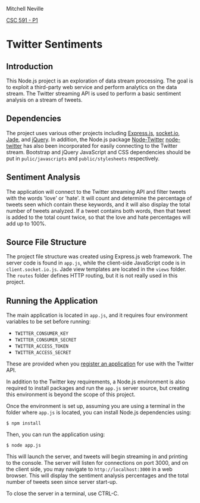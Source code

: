 Mitchell Neville

[CSC 591 - P1](http://github.com/losmescaleros/twitter-sentiments 
"GitHub Project")

# Twitter Sentiments

## Introduction

This Node.js project is an exploration of data stream processing. 
The goal is to exploit a third-party web service and perform analytics on
the data stream. The Twitter streaming API is used to perform a basic
sentiment analysis on a stream of tweets.  

## Dependencies

The project uses various other
projects including [Express.js][express], [socket.io][socket io], [Jade][jade],
and [jQuery][jquery]. In addition, the Node.js package [Node-Twitter]
[node-twitter] has also been incorporated for easily connecting to the Twitter
stream. Bootstrap and jQuery JavaScript and CSS dependencies should be put in
```pulic/javascripts``` and ```public/stylesheets``` respectively.

## Sentiment Analysis

The application will connect to the Twitter streaming API and filter 
tweets with the words 'love' or 'hate'. It will count and determine the 
percentage of tweets seen which contain these keywords, and it will also
display the total number of tweets analyzed. If a tweet contains both 
words, then that tweet is added to the total count twice, so that the love
and hate percentages will add up to 100%.  

## Source File Structure

The project file structure was created using Express.js web framework. The 
server code is found in ```app.js```, while the client-side JavaScript code is
in ```client.socket.io.js```. Jade view templates are located in the 
```views``` folder. The ```routes``` folder defines HTTP routing, but it is
not really used in this project. 

## Running the Application

The main application is located in ```app.js```, and it requires four environment 
variables to be set before running:

- ```TWITTER_CONSUMER_KEY```
- ```TWITTER_CONSUMER_SECRET```
- ```TWITTER_ACCESS_TOKEN```
- ```TWITTER_ACCESS_SECRET```

These are provided when you [register an application](http://apps.twitter.com)
for use with the Twitter API. 

In addition to the Twitter key requirements, a Node.js environment is also 
required to install packages and run the ```app.js``` server source, but creating
this environment is beyond the scope of this project. 

Once the environment is set up, assuming you are using a terminal in the folder
where ```app.js``` is located, you can install Node.js dependencies using:

```
$ npm install
```

Then, you can run the application using:

```
$ node app.js
```

This will launch the server, and tweets will begin streaming in and printing to
the console. The server will listen for connections on port 3000, and on the 
client side, you may navigate to ```http://localhost:3000``` in a web browser. 
This will display the sentiment analysis percentages and the total number of tweets
seen since server start-up.

To close the server in a terminal, use CTRL-C. 

[bootstrap]: http://getbootstrap.com	"Bootstrap"
[jquery]: http://jquery.com	 	"jQuery"
[node]: http://nodejs.org		"Node.js"
[express]: http://expressjs.com		"Express.js"
[jade]: http://jade-lang.com		"Jade"
[socket io]: http://socket.io		"Socket.io"
[node-twitter]: https://github.com/desmondmorris/node-twitter "Node-Twitter"
